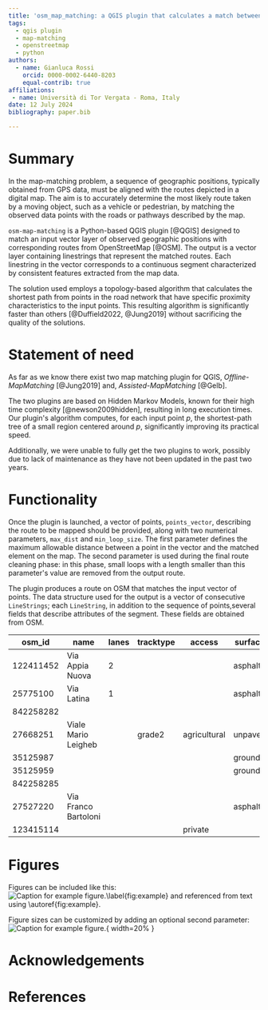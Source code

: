 ```yaml
---
title: 'osm_map_matching: a QGIS plugin that calculates a match between a vector of points and OSM highways'
tags:
  - qgis plugin
  - map-matching
  - openstreetmap
  - python
authors:
  - name: Gianluca Rossi
    orcid: 0000-0002-6440-8203
    equal-contrib: true
affiliations:
 - name: Università di Tor Vergata - Roma, Italy
date: 12 July 2024
bibliography: paper.bib

---
```


# Summary

In the map-matching problem, a sequence of geographic positions, typically obtained from GPS data, must be aligned with the routes depicted in a digital map. The aim is to accurately determine the most likely route taken by a moving object, such as a vehicle or pedestrian, by matching the observed data points with the roads or pathways described by the map.

`osm-map-matching` is a Python-based QGIS plugin [@QGIS] designed to match an input vector layer of observed geographic positions with corresponding routes from OpenStreetMap [@OSM]. The output is a vector layer containing linestrings that represent the matched routes. Each linestring in the vector corresponds to a continuous segment characterized by consistent features extracted from the map data.

The solution used employs a topology-based algorithm that calculates the shortest path from points in the road network that have specific proximity characteristics to the input points. This resulting algorithm is significantly faster than others [@Duffield2022, @Jung2019] without sacrificing the quality of the solutions.

# Statement of need

As far as we know there exist two map matching plugin for QGIS, *Offline-MapMatching* [@Jung2019] and, *Assisted-MapMatching* [@Gelb]. 

The two plugins are based on Hidden Markov Models, known for their high time complexity [@newson2009hidden], resulting in long execution times. Our plugin's algorithm computes, for each input point $p$, the shortest-path tree of a small region centered around $p$, significantly improving its practical speed.

Additionally, we were unable to fully get the two plugins to work, possibly due to lack of maintenance as they have not been updated in the past two years.

# Functionality

Once the plugin is launched, a vector of points, `points_vector`, describing the route to be mapped should be provided, along with two numerical parameters, `max_dist` and `min_loop_size`. The first parameter defines the maximum allowable distance between a point in the vector and the matched element on the map. The second parameter is used during the final route cleaning phase: in this phase, small loops with a length smaller than this parameter's value are removed from the output route.

The plugin produces a route on OSM that matches the input vector of points. The data structure used for the output is a vector of consecutive `LineStrings`; each `LineString`, in addition to the sequence of points,several fields that describe attributes of the segment. These fields are obtained from OSM.

|osm_id|name|lanes|tracktype|access|surface|bicycle|oneway|footway|highway|
|----------|----------|----------|----------|----------|----------|----------|----------|----------|----------|
|122411452|Via Appia Nuova|2|||asphalt||yes||primary|
|25775100|Via Latina|1|||asphalt||yes||residential|
|842258282||||||||crossing|footway|
|27668251|Viale Mario Leigheb||grade2|agricultural|unpaved||||track|
|35125987|||||ground|designated|||path|
|35125959|||||ground|yes|||path|
|842258285||||||||crossing|footway|
|27527220|Via Franco Bartoloni||||asphalt||yes||residential|
|123415114||||private|||||service|




# Figures

Figures can be included like this:
![Caption for example figure.\label{fig:example}](figure.png)
and referenced from text using \autoref{fig:example}.

Figure sizes can be customized by adding an optional second parameter:
![Caption for example figure.](figure.png){ width=20% }

# Acknowledgements


# References
